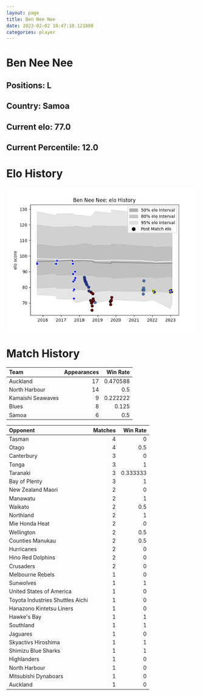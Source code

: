 ```yaml
---  
layout: page  
title: Ben Nee Nee  
date: 2023-02-02 18:47:10.121808  
categories: player  
---
```

# Ben Nee Nee

## Positions: L

## Country: Samoa

## Current elo: 77.0

## Current Percentile: 12.0

# Elo History


![elo history](history_BenNeeNee.png)
# Match History


| Team              |   Appearances |   Win Rate |
|:------------------|--------------:|-----------:|
| Auckland          |            17 |   0.470588 |
| North Harbour     |            14 |   0.5      |
| Kamaishi Seawaves |             9 |   0.222222 |
| Blues             |             8 |   0.125    |
| Samoa             |             6 |   0.5      |

| Opponent                         |   Matches |   Win Rate |
|:---------------------------------|----------:|-----------:|
| Tasman                           |         4 |   0        |
| Otago                            |         4 |   0.5      |
| Canterbury                       |         3 |   0        |
| Tonga                            |         3 |   1        |
| Taranaki                         |         3 |   0.333333 |
| Bay of Plenty                    |         3 |   1        |
| New Zealand Maori                |         2 |   0        |
| Manawatu                         |         2 |   1        |
| Waikato                          |         2 |   0.5      |
| Northland                        |         2 |   1        |
| Mie Honda Heat                   |         2 |   0        |
| Wellington                       |         2 |   0.5      |
| Counties Manukau                 |         2 |   0.5      |
| Hurricanes                       |         2 |   0        |
| Hino Red Dolphins                |         2 |   0        |
| Crusaders                        |         2 |   0        |
| Melbourne Rebels                 |         1 |   0        |
| Sunwolves                        |         1 |   1        |
| United States of America         |         1 |   0        |
| Toyota Industries Shuttles Aichi |         1 |   0        |
| Hanazono Kintetsu Liners         |         1 |   0        |
| Hawke's Bay                      |         1 |   1        |
| Southland                        |         1 |   1        |
| Jaguares                         |         1 |   0        |
| Skyactivs Hiroshima              |         1 |   1        |
| Shimizu Blue Sharks              |         1 |   1        |
| Highlanders                      |         1 |   0        |
| North Harbour                    |         1 |   0        |
| Mitsubishi Dynaboars             |         1 |   0        |
| Auckland                         |         1 |   0        |